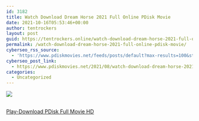 ```yaml
---
id: 3182
title: Watch Download Dream Horse 2021 Full Online PDisk Movie
date: 2021-10-16T05:53:46+00:00
author: tentrockers
layout: post
guid: https://tentrockers.online/watch-download-dream-horse-2021-full-online-pdisk-movie/
permalink: /watch-download-dream-horse-2021-full-online-pdisk-movie/
cyberseo_rss_source:
  - 'https://www.pdiskmovies.net/feeds/posts/default?max-results=100&start-index=1001'
cyberseo_post_link:
  - https://www.pdiskmovies.net/2021/08/watch-download-dream-horse-2021-full.html
categories:
  - Uncategorized
---
```

<div>
  <img src="https://1.bp.blogspot.com/-PEfpwtPJHsk/YRkXABPZDWI/AAAAAAAAaZg/W_bpnUSXcio-gQS0-wZBjDh9oWBmj9RaACLcBGAsYHQ/w300-h400/Watch%2BDownload%2BDream%2BHorse%2B2021%2BFull%2BOnline%2BPDisk%2BMovie.jpg" class="ff-og-image-inserted" />
</div>

  
<a href="https://www.cofilink.com/share-video?videoid=nv2is5000fb8" target="popup" onclick="window.open('https://www.cofilink.com/share-video?videoid=nv2is5000fb8','popup','width=600,height=600'); return false;" rel="noopener"><br /> Play-Download PDisk Full Movie HD<br /> </a>